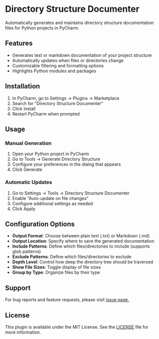 # Directory Structure Documenter

Automatically generates and maintains directory structure documentation files for Python projects in PyCharm.

## Features

* Generates text or markdown documentation of your project structure
* Automatically updates when files or directories change
* Customizable filtering and formatting options
* Highlights Python modules and packages

## Installation

1. In PyCharm, go to Settings → Plugins → Marketplace
2. Search for "Directory Structure Documenter"
3. Click Install
4. Restart PyCharm when prompted

## Usage

### Manual Generation
1. Open your Python project in PyCharm
2. Go to Tools → Generate Directory Structure
3. Configure your preferences in the dialog that appears
4. Click Generate

### Automatic Updates
1. Go to Settings → Tools → Directory Structure Documenter
2. Enable "Auto-update on file changes"
3. Configure additional settings as needed
4. Click Apply

## Configuration Options

* **Output Format**: Choose between plain text (.txt) or Markdown (.md)
* **Output Location**: Specify where to save the generated documentation
* **Include Patterns**: Define which files/directories to include (supports glob patterns)
* **Exclude Patterns**: Define which files/directories to exclude
* **Depth Level**: Control how deep the directory tree should be traversed
* **Show File Sizes**: Toggle display of file sizes
* **Group by Type**: Organize files by their type

## Support

For bug reports and feature requests, please visit
[issue page.](https://github.com/Avaxerrr/Pycharm-File-Tree-Generate/issues)

## License

This plugin is available under the MIT License. See the [LICENSE]() file for more information.
